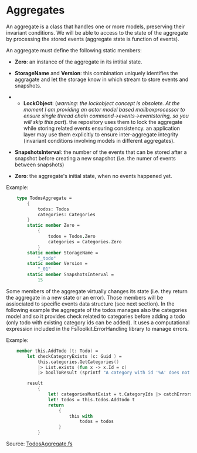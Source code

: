 # Aggregates

An aggregate is a class that handles one or more models, preserving their invariant conditions. We will be able to access to the state of the aggregate by processing the stored events (aggregate state is function of events).

An aggregate must define the following static members:

- __Zero__: an instance of the aggregate in its intitial state. 
- __StorageName__ and  __Version__: this combination uniquely identifies the aggragate  and let the storage know in which stream to store events and snapshots.

- - __LockObject__: (_warning: the lockobject concept is obsolete. At the moment I am providing an actor model based mailboxprocessor to ensure single thread chain command->events->eventstoring, so you will skip this part_). the repository uses them to lock the aggregate while storing related events ensuring consistency. an application layer may use them explicitly to ensure inter-aggregate integrity (invariant conditions involving models in different aggregates).
- __SnapshotsInterval__: the number of the events that can be stored after a snapshot before creating a new snapshot (i.e. the numer of events between snapshots)
- __Zero__: the aggregate's initial state, when no events happened yet.

Example:
```FSharp
    type TodosAggregate =
        {
            todos: Todos
            categories: Categories
        }
        static member Zero =
            {
                todos = Todos.Zero
                categories = Categories.Zero
            }
        static member StorageName =
            "_todo"
        static member Version =
            "_01"
        static member SnapshotsInterval =
            15
```

Some members of the aggregate  virtually changes its state (i.e. they return the aggregate in a new state or an error).  Those members will be assiociated to specific events data structure (see next section).
In the following example the aggregate of the todos manages also the categories model and so it provides check related to categories before adding a todo (only todo with existing category ids can be added).
It uses a computational expression included in the FsToolkit.ErrorHandling library to manage errors.

Example:
```FSharp
    member this.AddTodo (t: Todo) =
        let checkCategoryExists (c: Guid ) =
            this.categories.GetCategories() 
            |> List.exists (fun x -> x.Id = c) 
            |> boolToResult (sprintf "A category with id '%A' does not exist" c)

        result
            {
                let! categoriesMustExist = t.CategoryIds |> catchErrors checkCategoryExists
                let! todos = this.todos.AddTodo t
                return 
                    {
                        this with
                            todos = todos
                    }
            }
```


Source: [TodosAggregate.fs](https://github.com/tonyx/Sharpino/blob/main/Sharpino.Sample/aggregates/Todos/Aggregate.fs)

